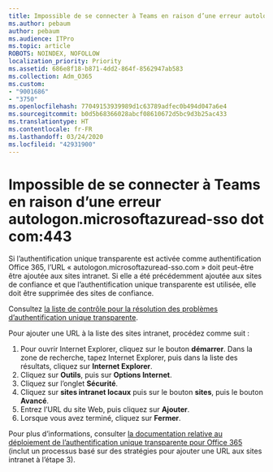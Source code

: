 ```yaml
---
title: Impossible de se connecter à Teams en raison d’une erreur autologon.microsoftazuread-sso.com:443
ms.author: pebaum
author: pebaum
ms.audience: ITPro
ms.topic: article
ROBOTS: NOINDEX, NOFOLLOW
localization_priority: Priority
ms.assetid: 686e8f18-b871-4dd2-864f-8562947ab583
ms.collection: Adm_O365
ms.custom:
- "9001686"
- "3750"
ms.openlocfilehash: 77049153939989d1c63789adfec0b494d047a6e4
ms.sourcegitcommit: b0d5b68366028abcf08610672d5bc9d3b25ac433
ms.translationtype: HT
ms.contentlocale: fr-FR
ms.lasthandoff: 03/24/2020
ms.locfileid: "42931900"
---
```

# <a name="unable-to-log-into-teams-due-to-error-autologonmicrosoftazuread-sso-dot-com443"></a>Impossible de se connecter à Teams en raison d’une erreur autologon.microsoftazuread-sso dot com:443

Si l’authentification unique transparente est activée comme authentification Office 365, l’URL « autologon.microsoftazuread-sso.com » doit peut-être être ajoutée aux sites intranet.  Si elle a été précédemment ajoutée aux sites de confiance et que l’authentification unique transparente est utilisée, elle doit être supprimée des sites de confiance.

Consultez [la liste de contrôle pour la résolution des problèmes d’authentification unique transparente](https://docs.microsoft.com/azure/active-directory/hybrid/tshoot-connect-sso#troubleshooting-checklist).

Pour ajouter une URL à la liste des sites intranet, procédez comme suit :

1. Pour ouvrir Internet Explorer, cliquez sur le bouton **démarrer**. Dans la zone de recherche, tapez Internet Explorer, puis dans la liste des résultats, cliquez sur **Internet Explorer**.
2. Cliquez sur **Outils**, puis sur **Options Internet**.
3. Cliquez sur l’onglet **Sécurité**.
4. Cliquez sur **sites intranet locaux** puis sur le bouton **sites**, puis le bouton **Avancé**.
5. Entrez l’URL du site Web, puis cliquez sur **Ajouter**.
6. Lorsque vous avez terminé, cliquez sur **Fermer**.

Pour plus d’informations, consulter [la documentation relative au déploiement de l’authentification unique transparente pour Office 365](https://docs.microsoft.com/azure/active-directory/hybrid/how-to-connect-sso-quick-start) (inclut un processus basé sur des stratégies pour ajouter une URL aux sites intranet à l’étape 3).

